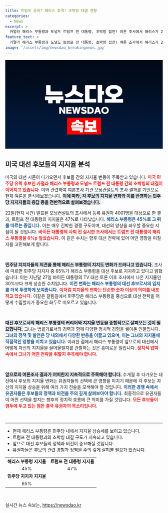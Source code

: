 ```yaml
---
title: 트럼프 승리? 해리스 추격! 초박빙 대결 현황
categories:
  - News
excerpt: >
  카멀라 해리스 부통령과 도널드 트럼프 전 대통령, 초박빙 접전! 여론 조사에서 해리스가 2%p 차이로 근접하며 민주당 지지자들 사이에서 급부상하고 있습니다. 긴장감 넘치는 대선 레이스의 향방은?
feature_text: >
  카멀라 해리스 부통령과 도널드 트럼프 전 대통령, 초박빙 접전! 여론 조사에서 해리스가 2%p 차이로 근접하며 민주당 지지자들 사이에서 급부상하고 있습니다. 긴장감 넘치는 대선 레이스의 향방은?
image: '/assets/img/newsdao_breakingnews.jpg'
---
```


<p><img src="/assets/img/newsdao_breakingnews.jpg" alt="ontimetimes 속보" /></p>

<h2 data-ke-size="size26">미국 대선 후보들의 지지율 분석</h2>

<p data-ke-size="size16">미국의 대선 시즌이 다가오면서 후보들 간의 지지율 변동이 주목받고 있습니다. <b><span style="color: #ee2323;">미국 민주당 유력 후보인 카멀라 해리스 부통령과 도널드 트럼프 전 대통령 간의 초박빙의 대결이 이어지고 있습니다.</span></b> 이와 관련하여 여론조사 기관 모닝컨설트의 조사 결과를 기반으로 현재 여론을 분석해보겠습니다. <b><span style="background-color: #21538527;">이에 따라, 각 후보의 지지율 변화와 이를 반영하는 민주당 지지자들의 응답 등을 전반적으로 살펴보겠습니다.</span></b></p>

<p data-ke-size="size16">22일(현지 시간) 발표된 모닝컨설트의 조사에서 등록 유권자 4001명을 대상으로 한 결과, 트럼프 전 대통령의 지지율은 47%로 나타났습니다. <b><span style="color: #1a5490;">해리스 부통령은 45%로 그 뒤를 따르는 중입니다.</span></b> 이는 매우 긴박한 경쟁 구도이며, 대선의 양상을 좌우할 중요한 지점이 될 것입니다. <b><span style="color: #ee2323;">바이든 대통령의 사퇴 전 실시한 조사에서는 트럼프 전 대통령이 해리스 부통령을 6%p 앞섰습니다.</span></b> 이 같은 수치는 향후 대선 전략에 있어 어떤 영향을 미칠지를 고민해보게 합니다.</p>

<p data-ke-size="size16">&nbsp;</p>

<p><b><span style="background-color: #21538527;">민주당 지지자들의 의견을 통해 해리스 부통령의 지지도 변화가 드러나고 있습니다.</span></b>  조사에 따르면 민주당 지지자 중 65%가 해리스 부통령을 대선 후보로 지지하고 있다고 밝혔습니다. 이는 지난달 27일 바이든 대통령의 TV 대선 토론 이후 조사에서 나온 지지율인 30%보다 크게 상승한 수치입니다. <b><span style="color: #1a5490;">이런 변화는 해리스 부통령의 대선 후보로서의 입지를 더욱 뚜렷하게 보여줍니다.</span></b> <b><span style="color: #ee2323;">이처럼 지지율의 변화는 단순한 숫자 이상의 의미를 내포하고 있습니다.</span></b> 이같은 갈림길에서 민주당은 해리스 부통령을 중심으로 대선 전략을 어떻게 수립할지가 중요한 화두로 떠오르고 있습니다.</p></p>

<p data-ke-size="size16">&nbsp;</p>

<p><b><span style="background-color: #21538527;">대선 후보로서의 해리스 부통령의 커리어와 지지율 변동을 종합적으로 살펴보는 것이 필요합니다.</span></b> 그녀는 법률가로서의 경력과 함께 다양한 정치적 경험을 쌓아온 인물입니다. <b><span style="color: #1a5490;">그녀의 정책 및 발언은 당 내외에서 다양한 반응을 이끌고 있으며, 이는 그녀의 지지율에 직접적인 영향을 미치고 있습니다.</span></b> 이러한 점에서 해리스 부통령이 앞으로의 대선에서 어떻게 자신의 지지율을 끌어올릴지를 관찰하는 것은 흥미로운 일입니다. <b><span style="color: #ee2323;">정치적 압박 속에서 그녀가 어떤 전략을 취할지 주목해야 합니다.</span></b></p></p>

<p data-ke-size="size16">&nbsp;</p>

<p><b><span style="background-color: #21538527;">앞으로의 여론조사 결과가 어떠한지 지속적으로 주목해야 합니다.</span></b> 수개월 후 다가오는 대선에서 후보의 지지율 변화는 유권자들의 선택에 큰 영향을 미치기 때문에 각 후보는 자신의 지지율 상승을 위해 여러 가지 전술을 모색해야 할 것입니다. <b><span style="color: #1a5490;">이러한 경쟁 속에서 유권자들은 후보들의 정책과 비전을 주의 깊게 살펴보아야 합니다.</span></b>  최종적으로 유권자들이 어떤 선택을 할지는 향후의 정치적 흐름에 큰 의미를 가질 것입니다. <b><span style="color: #ee2323;">모든 후보들이 염두에 두고 있는 점은 결국 유권자의 목소리입니다.</span></b> </p></p>

<p data-ke-size="size16">&nbsp;</p>

<hr>

<ul>
<li>현재 해리스 부통령은 민주당 내에서 지지율 상승세를 보이고 있습니다.</li>
<li>트럼프 전 대통령과의 초박빙 대결 구도가 지속되고 있습니다.</li>
<li>앞으로 대선 후보들의 정책과 비전이 중요해질 것입니다.</li>
<li>유권자들은 후보의 관련 경험과 정책을 주의 깊게 살펴볼 필요가 있습니다.</li>
</ul>

<table style="width: 100%;">
    <tr>
        <td style="text-align: center; height: 17px;"><b>해리스 부통령 지지율</b></td>
        <td style="text-align: center; height: 17px;"><b>트럼프 전 대통령 지지율</b></td>
    </tr>
    <tr>
        <td style="text-align: center; height: 17px;">45%</td>
        <td style="text-align: center; height: 17px;">47%</td>
    </tr>
    <tr>
        <td style="text-align: center; height: 17px;"><b>민주당 지지자 지지율</b></td>
    </tr>
    <tr>
        <td style="text-align: center; height: 17px;">65%</td>
    </tr>
</table>

<p data-ke-size="size16">&nbsp;</p>
실시간 뉴스 속보는, <a href="https://newsdao.kr" rel="dofollow">https://newsdao.kr</a>


